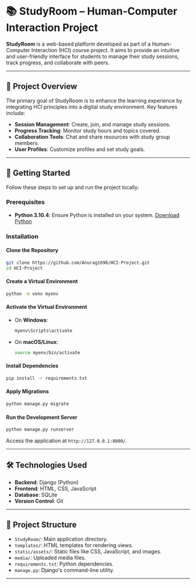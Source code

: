 # 📚 StudyRoom – Human-Computer Interaction Project

**StudyRoom** is a web-based platform developed as part of a Human-Computer Interaction (HCI) course project. It aims to provide an intuitive and user-friendly interface for students to manage their study sessions, track progress, and collaborate with peers.

---

## 🧠 Project Overview

The primary goal of StudyRoom is to enhance the learning experience by integrating HCI principles into a digital study environment. Key features include:

- **Session Management**: Create, join, and manage study sessions.
- **Progress Tracking**: Monitor study hours and topics covered.
- **Collaboration Tools**: Chat and share resources with study group members.
- **User Profiles**: Customize profiles and set study goals.

---

## 🚀 Getting Started

Follow these steps to set up and run the project locally:

### Prerequisites

- **Python 3.10.4**: Ensure Python is installed on your system. [Download Python](https://www.python.org/downloads/release/python-3104/)

### Installation

#### Clone the Repository

```bash
git clone https://github.com/Anurag1698/HCI-Project.git
cd HCI-Project
```

#### Create a Virtual Environment

```bash
python -m venv myenv
```

#### Activate the Virtual Environment

- On **Windows**:
  ```bash
  myenv\Scripts\activate
  ```

- On **macOS/Linux**:
  ```bash
  source myenv/bin/activate
  ```

#### Install Dependencies

```bash
pip install -r requirements.txt
```

#### Apply Migrations

```bash
python manage.py migrate
```

#### Run the Development Server

```bash
python manage.py runserver
```

Access the application at `http://127.0.0.1:8000/`.

---

## 🛠️ Technologies Used

- **Backend**: Django (Python)
- **Frontend**: HTML, CSS, JavaScript
- **Database**: SQLite
- **Version Control**: Git

---

## 📁 Project Structure

- `StudyRoom/`: Main application directory.
- `templates/`: HTML templates for rendering views.
- `static/assets/`: Static files like CSS, JavaScript, and images.
- `media/`: Uploaded media files.
- `requirements.txt`: Python dependencies.
- `manage.py`: Django's command-line utility.

---

